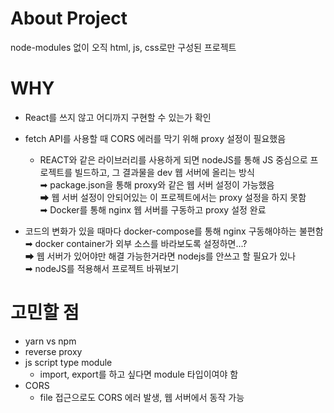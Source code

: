 # About Project

node-modules 없이 오직 html, js, css로만 구성된 프로젝트

# WHY

- React를 쓰지 않고 어디까지 구현할 수 있는가 확인
- fetch API를 사용할 때 CORS 에러를 막기 위해 proxy 설정이 필요했음

  - REACT와 같은 라이브러리를 사용하게 되면 nodeJS를 통해 JS 중심으로 프로젝트를 빌드하고, 그 결과물을 dev 웹 서버에 올리는 방식 <br/>
    ➡ package.json을 통해 proxy와 같은 웹 서버 설정이 가능했음 <br/>
    ➡ 웹 서버 설정이 안되어있는 이 프로젝트에서는 proxy 설정을 하지 못함 <br/>
    ➡ Docker를 통해 nginx 웹 서버를 구동하고 proxy 설정 완료

- 코드의 변화가 있을 때마다 docker-compose를 통해 nginx 구동해야하는 불편함
  <br/> ➡ docker container가 외부 소스를 바라보도록 설정하면...?
  <br/> ➡ 웹 서버가 있어야만 해결 가능한거라면 nodejs를 안쓰고 할 필요가 있나
  <br/> ➡ nodeJS를 적용해서 프로젝트 바꿔보기

# 고민할 점

- yarn vs npm
- reverse proxy
- js script type module
  - import, export를 하고 싶다면 module 타입이여야 함
- CORS
  - file 접근으로도 CORS 에러 발생, 웹 서버에서 동작 가능
